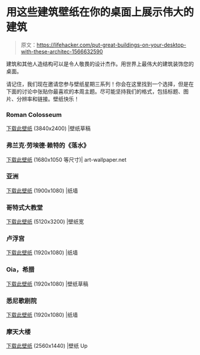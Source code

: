 # 用这些建筑壁纸在你的桌面上展示伟大的建筑

> 原文：<https://lifehacker.com/put-great-buildings-on-your-desktop-with-these-architec-1566632590>

建筑和其他人造结构可以是令人敬畏的设计杰作。用世界上最伟大的建筑装饰您的桌面。



请记住，我们现在邀请您参与壁纸星期三系列！你会在这里找到一个选择，但是在下面的讨论中张贴你最喜欢的本周主题。尽可能坚持我们的格式，包括标题、图片、分辨率和链接。壁纸快乐！

### Roman Colosseum

[下载此壁纸](http://wallpaperscraft.com/download/italy_rome_colosseum_light_tower_ruins_63218/2560x1440) (3840x2400) |壁纸草稿

### 弗兰克·劳埃德·赖特的《落水》

[下载此壁纸](http://www.arts-wallpapers.com/art-wallpaper-org/artists/artist/Frank-Lloyd-Wright/index.htm) (1680x1050 等尺寸)| art-wallpaper.net

### 亚洲

[下载此壁纸](http://www.thepaperwall.com/wallpaper.php?view=24b096a76a8e01aaae03284b99a6d903ceb03431&fol=architecture) (1900x1080) |纸墙

### 哥特式大教堂

[下载此壁纸](http://wallpaperswide.com/gothic_cathedral_interior-wallpapers.html) (5120x3200) |壁纸宽

### 卢浮宫

[下载此壁纸](http://www.thepaperwall.com/wallpaper.php?view=0e023ba23775b0f5d3b53b5c013700ee71908fe6) (1920x1080) |纸墙

### Oia，希腊

[下载此壁纸](http://wallpaperscraft.com/wallpaper/oia_greece_city_houses_sunset_ocean_water_sky_clouds_16557) (1920x1080) |壁纸草稿

### 悉尼歌剧院

[下载此壁纸](http://www.thepaperwall.com/wallpaper.php?view=fb04fd1edc02be389df804d5788b2aa39c810891) (1920x1080) |纸墙

### 摩天大楼

[下载此壁纸](http://www.wallpaperup.com/9024/Clouds_cityscapes_architecture_buildings_skyscrapers.html) (2560x1440) |壁纸 Up